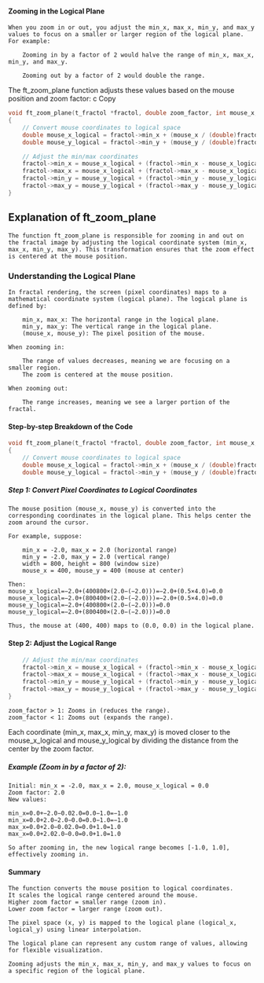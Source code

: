 #### Zooming in the Logical Plane

	When you zoom in or out, you adjust the min_x, max_x, min_y, and max_y values to focus on a smaller or larger region of the logical plane. For example:

		Zooming in by a factor of 2 would halve the range of min_x, max_x, min_y, and max_y.

		Zooming out by a factor of 2 would double the range.

The ft_zoom_plane function adjusts these values based on the mouse position and zoom factor:
c
Copy

``` C
void ft_zoom_plane(t_fractol *fractol, double zoom_factor, int mouse_x, int mouse_y)
{
	// Convert mouse coordinates to logical space
	double mouse_x_logical = fractol->min_x + (mouse_x / (double)fractol->width) * (fractol->max_x - fractol->min_x);
	double mouse_y_logical = fractol->min_y + (mouse_y / (double)fractol->height) * (fractol->max_y - fractol->min_y);

	// Adjust the min/max coordinates
	fractol->min_x = mouse_x_logical + (fractol->min_x - mouse_x_logical) / zoom_factor;
	fractol->max_x = mouse_x_logical + (fractol->max_x - mouse_x_logical) / zoom_factor;
	fractol->min_y = mouse_y_logical + (fractol->min_y - mouse_y_logical) / zoom_factor;
	fractol->max_y = mouse_y_logical + (fractol->max_y - mouse_y_logical) / zoom_factor;
}
```

## Explanation of ft_zoom_plane

`The function ft_zoom_plane is responsible for zooming in and out on the fractal image by adjusting the logical coordinate system (min_x, max_x, min_y, max_y). This transformation ensures that the zoom effect is centered at the mouse position.`

### Understanding the Logical Plane
	In fractal rendering, the screen (pixel coordinates) maps to a mathematical coordinate system (logical plane). The logical plane is defined by:

		min_x, max_x: The horizontal range in the logical plane.
		min_y, max_y: The vertical range in the logical plane.
		(mouse_x, mouse_y): The pixel position of the mouse.

	When zooming in:

		The range of values decreases, meaning we are focusing on a smaller region.
		The zoom is centered at the mouse position.

	When zooming out:

		The range increases, meaning we see a larger portion of the fractal.

#### Step-by-step Breakdown of the Code
```C
void ft_zoom_plane(t_fractol *fractol, double zoom_factor, int mouse_x, int mouse_y)
{
	// Convert mouse coordinates to logical space
	double mouse_x_logical = fractol->min_x + (mouse_x / (double)fractol->width) * (fractol->max_x - fractol->min_x);
	double mouse_y_logical = fractol->min_y + (mouse_y / (double)fractol->height) * (fractol->max_y - fractol->min_y);
```

##### Step 1: Convert Pixel Coordinates to Logical Coordinates
	The mouse position (mouse_x, mouse_y) is converted into the corresponding coordinates in the logical plane. This helps center the zoom around the cursor.

	For example, suppose:

		min_x = -2.0, max_x = 2.0 (horizontal range)
		min_y = -2.0, max_y = 2.0 (vertical range)
		width = 800, height = 800 (window size)
		mouse_x = 400, mouse_y = 400 (mouse at center)

	Then:
	mouse_x_logical=−2.0+(400800×(2.0−(−2.0)))=−2.0+(0.5×4.0)=0.0
	mouse_x_logical=−2.0+(800400​×(2.0−(−2.0)))=−2.0+(0.5×4.0)=0.0
	mouse_y_logical=−2.0+(400800×(2.0−(−2.0)))=0.0
	mouse_y_logical=−2.0+(800400​×(2.0−(−2.0)))=0.0

	Thus, the mouse at (400, 400) maps to (0.0, 0.0) in the logical plane.


#### Step 2: Adjust the Logical Range

```C
	// Adjust the min/max coordinates
	fractol->min_x = mouse_x_logical + (fractol->min_x - mouse_x_logical) / zoom_factor;
	fractol->max_x = mouse_x_logical + (fractol->max_x - mouse_x_logical) / zoom_factor;
	fractol->min_y = mouse_y_logical + (fractol->min_y - mouse_y_logical) / zoom_factor;
	fractol->max_y = mouse_y_logical + (fractol->max_y - mouse_y_logical) / zoom_factor;
}
```
	zoom_factor > 1: Zooms in (reduces the range).
	zoom_factor < 1: Zooms out (expands the range).

Each coordinate (min_x, max_x, min_y, max_y) is moved closer to the mouse_x_logical and mouse_y_logical by dividing the distance from the center by the zoom factor.

##### Example (Zoom in by a factor of 2):

	Initial: min_x = -2.0, max_x = 2.0, mouse_x_logical = 0.0
	Zoom factor: 2.0
	New values:

	min_x=0.0+−2.0−0.02.0=0.0−1.0=−1.0
	min_x=0.0+2.0−2.0−0.0​=0.0−1.0=−1.0
	max_x=0.0+2.0−0.02.0=0.0+1.0=1.0
	max_x=0.0+2.02.0−0.0​=0.0+1.0=1.0

	So after zooming in, the new logical range becomes [-1.0, 1.0], effectively zooming in.

#### Summary

	The function converts the mouse position to logical coordinates.
	It scales the logical range centered around the mouse.
	Higher zoom factor = smaller range (zoom in).
	Lower zoom factor = larger range (zoom out).

	The pixel space (x, y) is mapped to the logical plane (logical_x, logical_y) using linear interpolation.

	The logical plane can represent any custom range of values, allowing for flexible visualization.

	Zooming adjusts the min_x, max_x, min_y, and max_y values to focus on a specific region of the logical plane.

